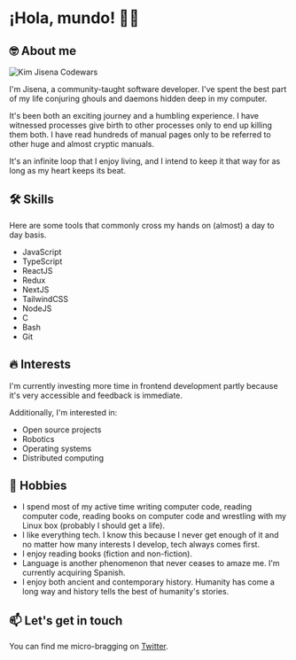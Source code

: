 # ¡Hola, mundo! 👋🏿

## 🤓 About me
![Kim Jisena Codewars](https://www.codewars.com/users/kimjisena/badges/large)

I'm Jisena, a community-taught software developer. I've spent the best part of my life conjuring ghouls and daemons hidden deep in my computer.

It's been both an exciting journey and a humbling experience. 
I have witnessed processes give birth to other processes only to end up killing them both. 
I have read hundreds of manual pages only to be referred to other huge and almost cryptic manuals.

It's an infinite loop that I enjoy living, and I intend to keep it that way for as long as my heart keeps its beat.

## 🛠️ Skills
Here are some tools that commonly cross my hands on (almost) a day to day basis.
- JavaScript
- TypeScript
- ReactJS
- Redux
- NextJS
- TailwindCSS
- NodeJS
- C
- Bash
- Git
## 🔥 Interests
I'm currently investing more time in frontend development partly because it's very accessible and feedback is immediate.

Additionally, I'm interested in:
- Open source projects
- Robotics
- Operating systems
- Distributed computing

## 💜 Hobbies
- I spend most of my active time writing computer code, reading computer code, reading books on computer code and wrestling with my Linux box (probably I should get a life).
- I like everything tech. I know this because I never get enough of it and no matter how many interests I develop, tech always comes first.
- I enjoy reading books (fiction and non-fiction).
- Language is another phenomenon that never ceases to amaze me. I'm currently acquiring Spanish.
- I enjoy both ancient and contemporary history. Humanity has come a long way and history tells the best of humanity's stories.

## 📫 Let's get in touch
You can find me micro-bragging on [Twitter](https://twittwer.com/kimjisena).
